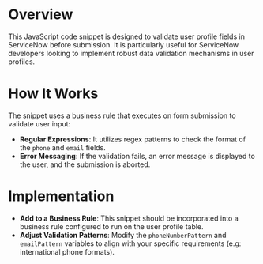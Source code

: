 # Overview
This JavaScript code snippet is designed to validate user profile fields in ServiceNow before submission. It is particularly useful for ServiceNow developers looking to implement robust data validation mechanisms in user profiles.

# How It Works
The snippet uses a business rule that executes on form submission to validate user input:
- **Regular Expressions**: It utilizes regex patterns to check the format of the `phone` and `email` fields.
- **Error Messaging**: If the validation fails, an error message is displayed to the user, and the submission is aborted. 

# Implementation
- **Add to a Business Rule**: This snippet should be incorporated into a business rule configured to run on the user profile table.
- **Adjust Validation Patterns**: Modify the `phoneNumberPattern` and `emailPattern` variables to align with your specific requirements (e.g: international phone formats).